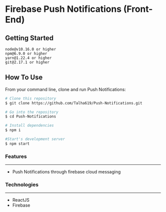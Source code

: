 # Firebase Push Notifications (Front-End)

## Getting Started

```
node@v10.16.0 or higher
npm@6.9.0 or higher
yarn@1.22.4 or higher
git@2.17.1 or higher
```

## How To Use 

From your command line, clone and run Push Notifications:

```bash
# Clone this repository
$ git clone https://github.com/Talha619/Push-Notifications.git

# Go into the repository
$ cd Push-Notifications

# Install dependencies
$ npm i

#Start's development server
$ npm start
```

### Features
-----------------------------------------
* Push Notifications through firebase cloud messaging 


### Technologies
---------------------------------------------
* ReactJS
* Firebase
